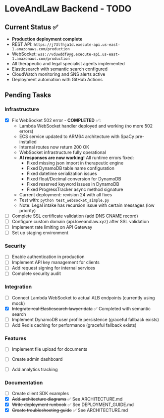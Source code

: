 # LoveAndLaw Backend - TODO

## Current Status ✅
- **Production deployment complete**
- REST API: `https://j73lfhja1d.execute-api.us-east-1.amazonaws.com/production`
- WebSocket: `wss://vduwddf9yg.execute-api.us-east-1.amazonaws.com/production`
- All therapeutic and legal specialist agents implemented
- Elasticsearch with semantic search configured
- CloudWatch monitoring and SNS alerts active
- Deployment automation with GitHub Actions

## Pending Tasks

### Infrastructure  
- [x] Fix WebSocket 502 error - **COMPLETED** ✅:
  - Lambda WebSocket handler deployed and working (no more 502 errors)
  - ECS service updated to ARM64 architecture with SpaCy pre-installed
  - Internal routes now return 200 OK
  - WebSocket infrastructure fully operational
  - **AI responses are now working!** All runtime errors fixed:
    - Fixed missing json import in therapeutic engine
    - Fixed DynamoDB table name configuration
    - Fixed datetime serialization issues
    - Fixed float/Decimal conversion for DynamoDB
    - Fixed reserved keyword issues in DynamoDB
    - Fixed ProgressTracker async method signature
  - Current deployment: revision 24 with all fixes
  - Test with: `python test_websocket_simple.py`
  - Note: Legal intake has recursion issue with certain messages (low priority)
- [ ] Complete SSL certificate validation (add DNS CNAME record)
- [ ] Configure custom domain (api.loveandlaw.xyz) after SSL validation
- [ ] Implement rate limiting on API Gateway
- [ ] Set up staging environment

### Security
- [ ] Enable authentication in production
- [ ] Implement API key management for clients
- [ ] Add request signing for internal services
- [ ] Complete security audit

### Integration
- [ ] Connect Lambda WebSocket to actual ALB endpoints (currently using mock)
- [x] ~~Integrate real Elasticsearch lawyer data~~ ✅ Completed with semantic search
- [ ] Implement DynamoDB user profile persistence (graceful fallback exists)
- [ ] Add Redis caching for performance (graceful fallback exists)

### Features
- [ ] Implement file upload for documents
- [ ] Create admin dashboard
- [ ] Add analytics tracking


### Documentation
- [ ] Create client SDK examples
- [x] ~~Add architecture diagrams~~ ✅ See ARCHITECTURE.md
- [x] ~~Write deployment runbook~~ ✅ See DEPLOYMENT_GUIDE.md
- [x] ~~Create troubleshooting guide~~ ✅ See ARCHITECTURE.md